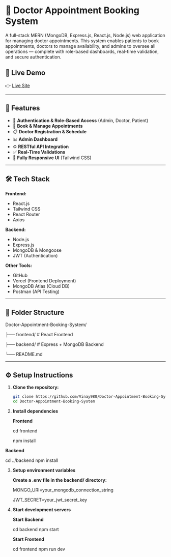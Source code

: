 # 🏥 Doctor Appointment Booking System

A full-stack MERN (MongoDB, Express.js, React.js, Node.js) web application for managing doctor appointments. This system enables patients to book appointments, doctors to manage availability, and admins to oversee all operations — complete with role-based dashboards, real-time validation, and secure authentication.

## 🔗 Live Demo

👉 [Live Site](https://doctor-registration-qvhdx00bj-vinay980s-projects.vercel.app)

---

## 🚀 Features

- 🔐 **Authentication & Role-Based Access** (Admin, Doctor, Patient)
- 🧾 **Book & Manage Appointments**
- 📋 **Doctor Registration & Schedule**
- 📊 **Admin Dashboard**
- ⚙️ **RESTful API Integration**
- ✅ **Real-Time Validations**
- 📱 **Fully Responsive UI** (Tailwind CSS)

---

## 🛠️ Tech Stack

**Frontend:**
- React.js
- Tailwind CSS
- React Router
- Axios

**Backend:**
- Node.js
- Express.js
- MongoDB & Mongoose
- JWT (Authentication)

**Other Tools:**
- GitHub
- Vercel (Frontend Deployment)
- MongoDB Atlas (Cloud DB)
- Postman (API Testing)

---

## 📁 Folder Structure

Doctor-Appointment-Booking-System/

├── frontend/ # React Frontend

├── backend/ # Express + MongoDB Backend

└── README.md

---

## ⚙️ Setup Instructions

1. **Clone the repository:**
   ```bash
   git clone https://github.com/Vinay980/Doctor-Appointment-Booking-System.git
   cd Doctor-Appointment-Booking-System

2. **Install dependencies**

   **Frontend**

   cd frontend

   npm install

**Backend**

   cd ../backend
   npm install

3. **Setup environment variables**
   
   **Create a .env file in the backend/ directory:**
   
   MONGO_URI=your_mongodb_connection_string
   
   JWT_SECRET=your_jwt_secret_key

4. **Start development servers**

   **Start Backend**
   
   cd backend
   npm start
   
   **Start Frontend**
   
   cd frontend
   npm run dev
